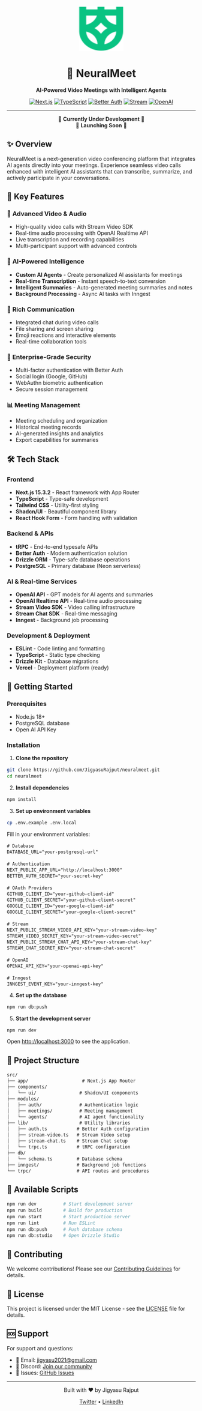 <div align="center">
  <img src="/public/logo.svg" alt="NeuralMeet Logo" width="120" height="120">
  
  # 🧠 NeuralMeet
  
  **AI-Powered Video Meetings with Intelligent Agents**
  
  [![Next.js](https://img.shields.io/badge/Next.js-15.3.2-black?style=flat-square&logo=next.js)](https://nextjs.org/)
  [![TypeScript](https://img.shields.io/badge/TypeScript-5.0-blue?style=flat-square&logo=typescript)](https://www.typescriptlang.org/)
  [![Better Auth](https://img.shields.io/badge/Better_Auth-1.2.8-green?style=flat-square)](https://better-auth.com/)
  [![Stream](https://img.shields.io/badge/Stream-Video_&_Chat-00D4FF?style=flat-square&logo=stream)](https://getstream.io/)
  [![OpenAI](https://img.shields.io/badge/OpenAI-API-FF6B6B?style=flat-square&logo=openai)](https://openai.com/)
  
  ---
  
  🚧 **Currently Under Development** 🚧  
  🚀 **Launching Soon** 🚀
  
</div>

## ✨ Overview

NeuralMeet is a next-generation video conferencing platform that integrates AI agents directly into your meetings. Experience seamless video calls enhanced with intelligent AI assistants that can transcribe, summarize, and actively participate in your conversations.

## 🌟 Key Features

### 🎥 **Advanced Video & Audio**
- High-quality video calls with Stream Video SDK
- Real-time audio processing with OpenAI Realtime API
- Live transcription and recording capabilities
- Multi-participant support with advanced controls

### 🤖 **AI-Powered Intelligence**
- **Custom AI Agents** - Create personalized AI assistants for meetings
- **Real-time Transcription** - Instant speech-to-text conversion
- **Intelligent Summaries** - Auto-generated meeting summaries and notes
- **Background Processing** - Async AI tasks with Inngest

### 💬 **Rich Communication**
- Integrated chat during video calls
- File sharing and screen sharing
- Emoji reactions and interactive elements
- Real-time collaboration tools

### 🔐 **Enterprise-Grade Security**
- Multi-factor authentication with Better Auth
- Social login (Google, GitHub)
- WebAuthn biometric authentication
- Secure session management

### 📊 **Meeting Management**
- Meeting scheduling and organization
- Historical meeting records
- AI-generated insights and analytics
- Export capabilities for summaries

## 🛠 Tech Stack

### **Frontend**
- **Next.js 15.3.2** - React framework with App Router
- **TypeScript** - Type-safe development
- **Tailwind CSS** - Utility-first styling
- **Shadcn/UI** - Beautiful component library
- **React Hook Form** - Form handling with validation

### **Backend & APIs**
- **tRPC** - End-to-end typesafe APIs
- **Better Auth** - Modern authentication solution
- **Drizzle ORM** - Type-safe database operations
- **PostgreSQL** - Primary database (Neon serverless)

### **AI & Real-time Services**
- **OpenAI API** - GPT models for AI agents and summaries
- **OpenAI Realtime API** - Real-time audio processing
- **Stream Video SDK** - Video calling infrastructure
- **Stream Chat SDK** - Real-time messaging
- **Inngest** - Background job processing

### **Development & Deployment**
- **ESLint** - Code linting and formatting
- **TypeScript** - Static type checking
- **Drizzle Kit** - Database migrations
- **Vercel** - Deployment platform (ready)

## 🚀 Getting Started

### Prerequisites
- Node.js 18+ 
- PostgreSQL database
- Open AI API Key

### Installation

1. **Clone the repository**
```bash
git clone https://github.com/JigyasuRajput/neuralmeet.git
cd neuralmeet
```

2. **Install dependencies**
```bash
npm install
```

3. **Set up environment variables**
```bash
cp .env.example .env.local
```

Fill in your environment variables:
```env
# Database
DATABASE_URL="your-postgresql-url"

# Authentication
NEXT_PUBLIC_APP_URL="http://localhost:3000"
BETTER_AUTH_SECRET="your-secret-key"

# OAuth Providers
GITHUB_CLIENT_ID="your-github-client-id"
GITHUB_CLIENT_SECRET="your-github-client-secret"
GOOGLE_CLIENT_ID="your-google-client-id"
GOOGLE_CLIENT_SECRET="your-google-client-secret"

# Stream
NEXT_PUBLIC_STREAM_VIDEO_API_KEY="your-stream-video-key"
STREAM_VIDEO_SECRET_KEY="your-stream-video-secret"
NEXT_PUBLIC_STREAM_CHAT_API_KEY="your-stream-chat-key"
STREAM_CHAT_SECRET_KEY="your-stream-chat-secret"

# OpenAI
OPENAI_API_KEY="your-openai-api-key"

# Inngest
INNGEST_EVENT_KEY="your-inngest-key"
```

4. **Set up the database**
```bash
npm run db:push
```

5. **Start the development server**
```bash
npm run dev
```

Open [http://localhost:3000](http://localhost:3000) to see the application.

## 📁 Project Structure

```
src/
├── app/                    # Next.js App Router
├── components/
│   └── ui/                # Shadcn/UI components
├── modules/
│   ├── auth/              # Authentication logic
│   ├── meetings/          # Meeting management
│   └── agents/            # AI agent functionality
├── lib/                   # Utility libraries
│   ├── auth.ts           # Better Auth configuration
│   ├── stream-video.ts   # Stream Video setup
│   ├── stream-chat.ts    # Stream Chat setup
│   └── trpc.ts           # tRPC configuration
├── db/
│   └── schema.ts         # Database schema
├── inngest/              # Background job functions
└── trpc/                 # API routes and procedures
```

## 🔧 Available Scripts

```bash
npm run dev          # Start development server
npm run build        # Build for production
npm run start        # Start production server
npm run lint         # Run ESLint
npm run db:push      # Push database schema
npm run db:studio    # Open Drizzle Studio
```

## 🤝 Contributing

We welcome contributions! Please see our [Contributing Guidelines](CONTRIBUTING.md) for details.

## 📄 License

This project is licensed under the MIT License - see the [LICENSE](LICENSE) file for details.

## 🆘 Support

For support and questions:
- 📧 Email: jigyasu2021@gmail.com
- 💬 Discord: [Join our community](https://discord.gg/NzXczmCvA5)
- 🐛 Issues: [GitHub Issues](https://github.com/JigyasuRajput/neuralmeet/issues)

---

<div align="center">
  <p>Built with ❤️ by Jigyasu Rajput</p>
  <p>
    <a href="https://x.com/Jigyasu_rajput">Twitter</a> •
    <a href="https://www.linkedin.com/in/jigyasu-rajput-218657284/">LinkedIn</a> 
  </p>
</div>
